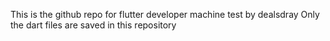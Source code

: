 This is the github repo for flutter developer machine test by dealsdray
Only the dart files are saved in this repository 

